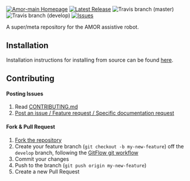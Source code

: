 [![Amor-main Homepage](https://img.shields.io/badge/amor-main-orange.svg)](http://www.amorrobot.com)
[![Latest Release](https://img.shields.io/github/release/roboticslab-uc3m/amor-main.svg?label=latest%20release)](https://github.com/roboticslab-uc3m/amor-main/tags)
![Travis branch (master)](https://img.shields.io/travis/roboticslab-uc3m/amor-main/master.svg?label=master)
![Travis branch (develop)](https://img.shields.io/travis/roboticslab-uc3m/amor-main/master.svg?label=develop)
[![Issues](https://img.shields.io/github/issues/roboticslab-uc3m/amor-main.svg?label=issues)](https://github.com/roboticslab-uc3m/amor-main/issues)

A super/meta repository for the AMOR assistive robot.

## Installation

Installation instructions for installing from source can be found [here](doc/amor-main-install.md).

## Contributing

#### Posting Issues

1. Read [CONTRIBUTING.md](CONTRIBUTING.md)
2. [Post an issue / Feature request / Specific documentation request](https://github.com/roboticslab-uc3m/amor-main/issues)

#### Fork & Pull Request

1. [Fork the repository](https://github.com/roboticslab-uc3m/amor-main/fork)
2. Create your feature branch (`git checkout -b my-new-feature`) off the `develop` branch, following the [GitFlow git workflow](https://www.atlassian.com/git/tutorials/comparing-workflows/gitflow-workflow)
3. Commit your changes
4. Push to the branch (`git push origin my-new-feature`)
5. Create a new Pull Request
